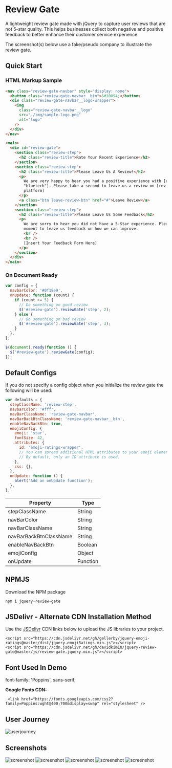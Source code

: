 # Review Gate

A lightweight review gate made with jQuery to capture user reviews that are not 5-star quality. This helps businesses collect both negative and positive feedback to better enhance their customer service experience.

The screenshot(s) below use a fake/pseudo company to illustrate the review gate.

## Quick Start

### HTML Markup Sample

```html
<nav class="review-gate-navbar" style="display: none">
  <button class="review-gate-navbar__btn">&#10094;</button>
  <div class="review-gate-navbar__logo-wrapper">
    <img
      class="review-gate-navbar__logo"
      src="./img/sample-logo.png"
      alt="logo"
    />
  </div>
</nav>

<main>
  <div id="review-gate">
    <section class="review-step">
      <h2 class="review-title">Rate Your Recent Experience</h2>
    </section>
    <section class="review-step">
      <h2 class="review-title">Please Leave Us A Review!</h2>
      <p>
        We are very happy to hear you had a positive experience with [ex:
        "bluetech"]. Please take a second to leave us a review on [review
        platform]
      </p>
      <a class="btn leave-review-btn" href="#">Leave Review</a>
    </section>
    <section class="review-step">
      <h2 class="review-title">Please Leave Us Some Feedback</h2>
      <p>
        We are sorry to hear you did not have a 5-Star experience. Please take a
        moment to leave us feedback on how we can improve.
        <br />
        <br />
        [Insert Your Feedback Form Here]
      </p>
    </section>
  </div>
</main>
```

### On Document Ready

```javascript
var config = {
  navbarColor: '#0f18e9',
  onUpdate: function (count) {
    if (count >= 5) {
      // Do something on good review
      $('#review-gate').reviewGate('step', 2);
    } else {
      // Do something on bad review
      $('#review-gate').reviewGate('step', 3);
    }
  },
};

$(document).ready(function () {
  $('#review-gate').reviewGate(config);
});
```

## Default Configs

If you do not specify a config object when you initialize the review gate the following will be used:

```javascript
var defaults = {
  stepClassName: 'review-step',
  navbarColor: '#fff',
  navBarClassName: 'review-gate-navbar',
  navBarBackBtnClassName: 'review-gate-navbar__btn',
  enableNavBackBtn: true,
  emojiConfig: {
    emoji: 'star',
    fontSize: 42,
    attributes: {
      id: 'emoji-ratings-wrapper',
      // You can spread additional HTML attributes to your emoji element wrapper.
      // By default, only an ID attribute is used.
    },
    css: {},
  },
  onUpdate: function () {
    alert('Add an onUpdate function');
  },
};
```

| Property               | Type     |
| ---------------------- | -------- |
| stepClassName          | String   |
| navBarColor            | String   |
| navBarClassName        | String   |
| navBarBackBtnClassName | String   |
| enableNavBackBtn       | Boolean  |
| emojiConfig            | Object   |
| onUpdate               | Function |

## NPMJS
Download the NPM package
```
npm i jquery-review-gate
```

## JSDelivr - Alternate CDN Installation Method

Use the [JSDelivr](https://www.jsdelivr.com/github) CDN links below to upload the JS libraries to your project.

```
<script src="https://cdn.jsdelivr.net/gh/gellerby/jquery-emoji-ratings@master/dist/jquery.emojiRatings.min.js"></script>
<script src="https://cdn.jsdelivr.net/gh/davidkim10/jquery-review-gate@master/js/review-gate.jquery.min.js"></script>
```

## Font Used In Demo

font-family: 'Poppins', sans-serif;

**Google Fonts CDN:**

```
 <link href="https://fonts.googleapis.com/css2?family=Poppins:wght@400;700&display=swap" rel="stylesheet" />
```

## User Journey

![userjourney](./img/user-journey-flow.png)

## Screenshots

![screenshot](./img/screenshots/screenshot-00.png)
![screenshot](./img/screenshots/screenshot-01.png)
![screenshot](./img/screenshots/screenshot-02.png)
![screenshot](./img/screenshots/screenshot-03.png)
![screenshot](./img/screenshots/screenshot-04.png)
